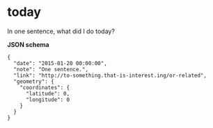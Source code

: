 # today
In one sentence, what did I do today?

**JSON schema**

```
{
  "date": "2015-01-20 00:00:00",
  "note": "One sentence.",
  "link": "http://to-something.that-is-interest.ing/or-related",
  "geometry": {
    "coordinates": {
      "latitude": 0,
      "longitude": 0
    }
  }
}
```
